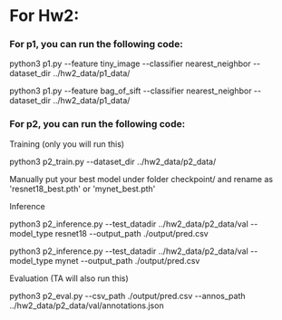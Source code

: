 



# For Hw2:

### For p1, you can run the following code:
python3 p1.py --feature tiny_image  --classifier nearest_neighbor --dataset_dir ../hw2_data/p1_data/ 

python3 p1.py --feature bag_of_sift --classifier nearest_neighbor --dataset_dir ../hw2_data/p1_data/ 


### For p2, you can run the following code:
Training (only you will run this)

python3 p2_train.py --dataset_dir ../hw2_data/p2_data/

Manually put your best model under folder checkpoint/ and rename as 'resnet18_best.pth' or 'mynet_best.pth'

Inference

python3 p2_inference.py --test_datadir ../hw2_data/p2_data/val --model_type resnet18 --output_path ./output/pred.csv

python3 p2_inference.py --test_datadir ../hw2_data/p2_data/val --model_type mynet --output_path ./output/pred.csv

Evaluation (TA will also run this)

python3 p2_eval.py --csv_path ./output/pred.csv --annos_path ../hw2_data/p2_data/val/annotations.json
